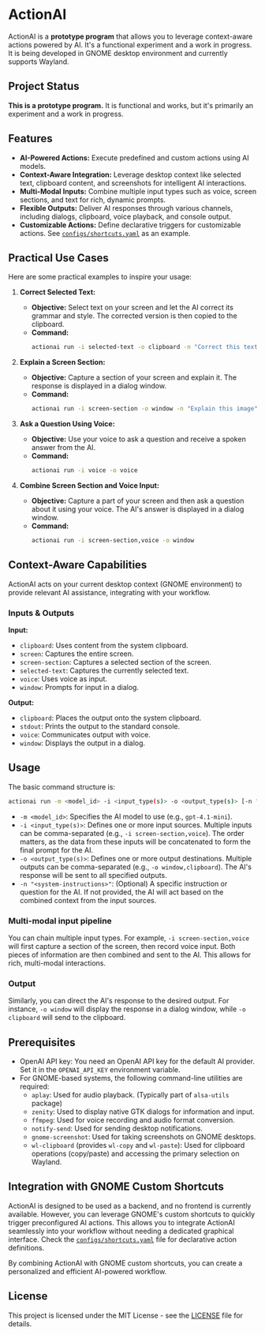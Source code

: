 # ActionAI

ActionAI is a **prototype program** that allows you to leverage context-aware actions powered by AI. It's a functional experiment and a work in progress. It is being developed in GNOME desktop environment and currently supports Wayland.

## Project Status

**This is a prototype program.** It is functional and works, but it's primarily an experiment and a work in progress.

## Features

- **AI-Powered Actions:** Execute predefined and custom actions using AI models.
- **Context-Aware Integration:** Leverage desktop context like selected text, clipboard content, and screenshots for intelligent AI interactions.
- **Multi-Modal Inputs:** Combine multiple input types such as voice, screen sections, and text for rich, dynamic prompts.
- **Flexible Outputs:** Deliver AI responses through various channels, including dialogs, clipboard, voice playback, and console output.
- **Customizable Actions:** Define declarative triggers for customizable actions. See [`configs/shortcuts.yaml`](configs/shortcuts.yaml) as an example.

## Practical Use Cases

Here are some practical examples to inspire your usage:

1.  **Correct Selected Text:**

    - **Objective:** Select text on your screen and let the AI correct its grammar and style. The corrected version is then copied to the clipboard.
    - **Command:**
      ```bash
      actionai run -i selected-text -o clipboard -n "Correct this text. Reply only with the corrected text."
      ```

2.  **Explain a Screen Section:**
    - **Objective:** Capture a section of your screen and explain it. The response is displayed in a dialog window.
    - **Command:**
      ```bash
      actionai run -i screen-section -o window -n "Explain this image"
      ```
3.  **Ask a Question Using Voice:**

    - **Objective:** Use your voice to ask a question and receive a spoken answer from the AI.
    - **Command:**
      ```bash
      actionai run -i voice -o voice
      ```

4.  **Combine Screen Section and Voice Input:**
    - **Objective:** Capture a part of your screen and then ask a question about it using your voice. The AI's answer is displayed in a dialog window.
    - **Command:**
      ```bash
      actionai run -i screen-section,voice -o window
      ```

## Context-Aware Capabilities

ActionAI acts on your current desktop context (GNOME environment) to provide relevant AI assistance, integrating with your workflow.

### Inputs & Outputs

**Input:**

- `clipboard`: Uses content from the system clipboard.
- `screen`: Captures the entire screen.
- `screen-section`: Captures a selected section of the screen.
- `selected-text`: Captures the currently selected text.
- `voice`: Uses voice as input.
- `window`: Prompts for input in a dialog.

**Output:**

- `clipboard`: Places the output onto the system clipboard.
- `stdout`: Prints the output to the standard console.
- `voice`: Communicates output with voice.
- `window`: Displays the output in a dialog.

## Usage

The basic command structure is:

```bash
actionai run -m <model_id> -i <input_type(s)> -o <output_type(s)> [-n "<system-instructions>"]
```

- `-m <model_id>`: Specifies the AI model to use (e.g., `gpt-4.1-mini`).
- `-i <input_type(s)>`: Defines one or more input sources. Multiple inputs can be comma-separated (e.g., `-i screen-section,voice`). The order matters, as the data from these inputs will be concatenated to form the final prompt for the AI.
- `-o <output_type(s)>`: Defines one or more output destinations. Multiple outputs can be comma-separated (e.g., `-o window,clipboard`). The AI's response will be sent to all specified outputs.
- `-n "<system-instructions>"`: (Optional) A specific instruction or question for the AI. If not provided, the AI will act based on the combined context from the input sources.

### Multi-modal input pipeline

You can chain multiple input types. For example, `-i screen-section,voice` will first capture a section of the screen, then record voice input. Both pieces of information are then combined and sent to the AI. This allows for rich, multi-modal interactions.

### Output

Similarly, you can direct the AI's response to the desired output. For instance, `-o window` will display the response in a dialog window, while `-o clipboard` will send to the clipboard.

## Prerequisites

- OpenAI API key: You need an OpenAI API key for the default AI provider. Set it in the `OPENAI_API_KEY` environment variable.
- For GNOME-based systems, the following command-line utilities are required:
  - `aplay`: Used for audio playback. (Typically part of `alsa-utils` package)
  - `zenity`: Used to display native GTK dialogs for information and input.
  - `ffmpeg`: Used for voice recording and audio format conversion.
  - `notify-send`: Used for sending desktop notifications.
  - `gnome-screenshot`: Used for taking screenshots on GNOME desktops.
  - `wl-clipboard` (provides `wl-copy` and `wl-paste`): Used for clipboard operations (copy/paste) and accessing the primary selection on Wayland.

## Integration with GNOME Custom Shortcuts

ActionAI is designed to be used as a backend, and no frontend is currently available. However, you can leverage GNOME's custom shortcuts to quickly trigger preconfigured AI actions. This allows you to integrate ActionAI seamlessly into your workflow without needing a dedicated graphical interface. Check the [`configs/shortcuts.yaml`](configs/shortcuts.yaml) file for declarative action definitions.

By combining ActionAI with GNOME custom shortcuts, you can create a personalized and efficient AI-powered workflow.

## License

This project is licensed under the MIT License - see the [LICENSE](LICENSE) file for details.
